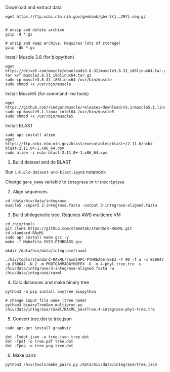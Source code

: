 Download and extract data

```
wget https://ftp.ncbi.nlm.nih.gov/genbank/gbvrl{1..297}.seq.gz


# unzip and delete archive
gzip -d *.gz

# unzip and keep archive. Requires lots of storage!
gzip -dk *.gz
```

Install Muscle 3.8 (for biopython)

```
wget https://drive5.com/muscle/downloads3.8.31/muscle3.8.31_i86linux64.tar.gz
tar xvf muscle3.8.31_i86linux64.tar.gz 
sudo cp muscle3.8.31_i86linux64 /usr/bin/muscle
sudo chmod +x /usr/bin/muscle
```

Install Muscle5 (for command line tools)
```
wget https://github.com/rcedgar/muscle/releases/download/v5.1/muscle5.1.linux_intel64
sudo cp muscle5.1.linux_intel64 /usr/bin/muscle5
sudo chmod +x /usr/bin/muscle5
```

Install BLAST
```
sudo apt install alien
wget https://ftp.ncbi.nlm.nih.gov/blast/executables/blast+/2.11.0/ncbi-blast-2.11.0+-1.x86_64.rpm 
sudo alien -i ncbi-blast-2.11.0+-1.x86_64.rpm
```

1. Build dataset and do BLAST

Run `1-build-dataset-and-blast.ipynb` notebook

Change `gene_name` variable to `integrase` or `transcriptase`

2. Align sequences
```
cd /data/hiv/data/integrase
muscle5 -super5 2-integrase.fasta -output 3-integrase-aligned.fasta
```

3. Build philogenetic tree. Requires AWS multicore VM
```
cd /hiv/tools
git clone https://github.com/stamatak/standard-RAxML.git
cd standard-RAxML
sudo apt install make gcc -y
make -f Makefile.SSE3.PTHREADS.gcc

mkdir /data/hiv/data/integrase/raxml

./hiv/tools/standard-RAxML/raxmlHPC-PTHREADS-SSE3 -T 90 -f a -x 860647 -p 860647 -N 2 -m PROTGAMMADAYHOFFX -O -n 4-phyl-tree.tre -s /hiv/data/integrase/3-integrase-aligned.fasta -w /hiv/data/integrase/raxml
```


4. Calc distances and make binary tree
```
python3 -m pip install anytree biopython

# change input file name (tree name)
python3 binaryTreeGen_multiproc.py /hiv/data/integrase/raxml/RAxML_bestTree.4-integrase-phyl-tree.tre
```

5. Convert tree.dot to tree.json
```
sudo apt-get install graphviz 

dot -Txdot_json -o tree.json tree.dot
dot -Tpdf -o tree.pdf tree.dot
dot -Tpng -o tree.png tree.dot
```

6. Make pairs
```
python3 /hiv/tools/make_pairs.py /data/hiv/data/integrase/tree.json
```